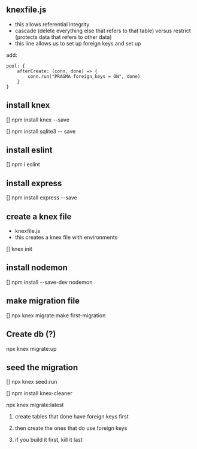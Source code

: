 ## knexfile.js
- this allows referential integrity
- cascade (delete everything else that refers to that table) versus restrict (protects data that refers to other data)
- this line allows us to set up foreign keys and set up 

add:

    pool: {
        afterCreate: (conn, done) => {
            conn.run("PRAGMA foreign_keys = ON", done)
        }
    }

## install knex
[] npm install knex --save

[] npm install sqlite3 -- save

## install eslint
[] npm i eslint

## install express
[] npm install express --save

## create a knex file 
- knexfile.js
- this creates a knex file with environments

[] knex init

## install nodemon
[] npm install --save-dev nodemon

## make migration file
[] npx knex migrate:make first-migration

## Create db (?)
npx knex migrate:up    

## seed the migration
[] npx knex seed:run


[] npm install knex-cleaner

npx knex migrate:latest



1) create tables that done have foreign keys first

2) then create the ones that do use foreign keys

3) if you build it first, kill it last


